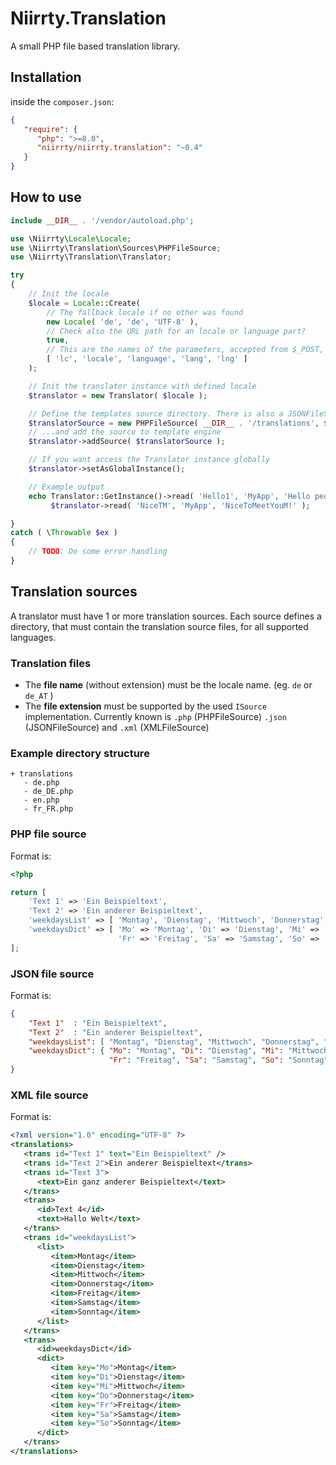 # Niirrty.Translation

A small PHP file based translation library.

## Installation

inside the `composer.json`:

```json
{
   "require": {
      "php": ">=8.0",
      "niirrty/niirrty.translation": "~0.4"
   }
}
```

## How to use

```php
include __DIR__ . '/vendor/autoload.php';

use \Niirrty\Locale\Locale;
use \Niirrty\Translation\Sources\PHPFileSource;
use \Niirrty\Translation\Translator;

try
{
    // Init the locale
    $locale = Locale::Create(
        // The fallback locale if no other was found
        new Locale( 'de', 'de', 'UTF-8' ),
        // Check also the URL path for an locale or language part?
        true,
        // This are the names of the parameters, accepted from $_POST, $_GET and $_SESSION
        [ 'lc', 'locale', 'language', 'lang', 'lng' ]
    );

    // Init the translator instance with defined locale
    $translator = new Translator( $locale );

    // Define the templates source directory. There is also a JSONFileSource and a XMLFileSource
    $translatorSource = new PHPFileSource( __DIR__ . '/translations', $locale );
    // ...and add the source to template engine
    $translator->addSource( $translatorSource );

    // If you want access the Translator instance globally
    $translator->setAsGlobalInstance();

    // Example output
    echo Translator::GetInstance()->read( 'Hello1', 'MyApp', 'Hello people!' ), "\n",
         $translator->read( 'NiceTM', 'MyApp', 'NiceToMeetYouM!' );

}
catch ( \Throwable $ex )
{
    // TODO: Do some error handling
}
```

## Translation sources

A translator must have 1 or more translation sources. Each source defines a directory, that must contain the translation
source files, for all supported languages.

### Translation files

* The **file name** (without extension) must be the locale name. (eg. `de` or `de_AT` )
* The **file extension** must be supported by the used `ISource` implementation. Currently known is `.php` (PHPFileSource)
  `.json` (JSONFileSource) and `.xml` (XMLFileSource)
  
### Example directory structure

```
+ translations
   - de.php
   - de_DE.php
   - en.php
   - fr_FR.php 
```

### PHP file source

Format is:

```php
<?php

return [
    'Text 1' => 'Ein Beispieltext',
    'Text 2' => 'Ein anderer Beispieltext',
    'weekdaysList' => [ 'Montag', 'Dienstag', 'Mittwoch', 'Donnerstag', 'Freitag', 'Samstag', 'Sonntag' ],
    'weekdaysDict' => [ 'Mo' => 'Montag', 'Di' => 'Dienstag', 'Mi' => 'Mittwoch', 'Do' => 'Donnerstag',
                        'Fr' => 'Freitag', 'Sa' => 'Samstag', 'So' => 'Sonntag' ]
];
```

### JSON file source

Format is:

```json
{
    "Text 1"  : "Ein Beispieltext",
    "Text 2"  : "Ein anderer Beispieltext",
    "weekdaysList": [ "Montag", "Dienstag", "Mittwoch", "Donnerstag", "Freitag", "Samstag", "Sonntag" ],
    "weekdaysDict": { "Mo": "Montag", "Di": "Dienstag", "Mi": "Mittwoch", "Do": "Donnerstag",
                      "Fr": "Freitag", "Sa": "Samstag", "So": "Sonntag" }
}
```

### XML file source

Format is:

```xml
<?xml version="1.0" encoding="UTF-8" ?>
<translations>
   <trans id="Text 1" text="Ein Beispieltext" />
   <trans id="Text 2">Ein anderer Beispieltext</trans>
   <trans id="Text 3">
      <text>Ein ganz anderer Beispieltext</text>
   </trans>
   <trans>
      <id>Text 4</id>
      <text>Hallo Welt</text>
   </trans>
   <trans id="weekdaysList">
      <list>
         <item>Montag</item>
         <item>Dienstag</item>
         <item>Mittwoch</item>
         <item>Donnerstag</item>
         <item>Freitag</item>
         <item>Samstag</item>
         <item>Sonntag</item>
      </list>
   </trans>
   <trans>
      <id>weekdaysDict</id>
      <dict>
         <item key="Mo">Montag</item>
         <item key="Di">Dienstag</item>
         <item key="Mi">Mittwoch</item>
         <item key="Do">Donnerstag</item>
         <item key="Fr">Freitag</item>
         <item key="Sa">Samstag</item>
         <item key="So">Sonntag</item>
      </dict>
   </trans>
</translations>
```
